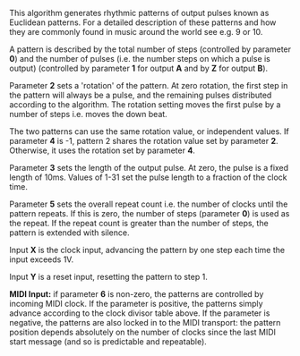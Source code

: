 
This algorithm generates rhythmic patterns of output pulses known as
Euclidean patterns. For a detailed description of these patterns and
how they are commonly found in music around the world see e.g. 9 or
10.

A pattern is described by the total number of steps (controlled by
parameter **0**) and the number of pulses (i.e. the number steps on which
a pulse is output) (controlled by parameter **1** for output **A** and by **Z**
for output **B**).

Parameter **2** sets a 'rotation' of the pattern. At zero rotation, the
first step in the pattern will always be a pulse, and the remaining pulses distributed according to the algorithm.
The rotation setting moves the first pulse by a number of steps i.e. moves the down beat.

The two patterns can use the same rotation value, or independent values. If parameter **4** is -1, pattern 2 shares the
rotation value set by parameter **2**. Otherwise, it uses the rotation set by parameter **4**.

Parameter **3** sets the length of the output pulse. At zero, the pulse is a fixed length of 10ms. Values of 1-31 set the
pulse length to a fraction of the clock time.

Parameter **5** sets the overall repeat count i.e. the number of clocks until the pattern repeats. If this is zero, the
number of steps (parameter **0**) is used as the repeat. If the repeat count is greater than the number of steps, the pattern is extended
with silence.

Input **X** is the clock input, advancing the pattern by one step each time the input exceeds 1V. 

Input **Y** is a reset input, resetting the pattern to step 1.

**MIDI Input:** if parameter **6** is non-zero, the patterns are controlled by incoming MIDI clock. If the parameter is
positive, the patterns simply advance according to the clock divisor table above. If the parameter is negative, the
patterns are also locked in to the MIDI transport: the pattern position depends absolutely on the number of clocks since
the last MIDI start message (and so is predictable and repeatable).
